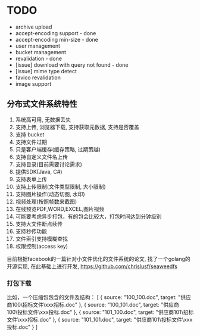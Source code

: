  # TODO

 - archive upload
 - accept-encoding support - done
 - accept-encoding min-size - done
 - user management
 - bucket management
 - revalidation - done
 - [issue] download with query not found - done
 - [issue] mime type detect
 - favico revalidation
 - image support
 
 
 ## 分布式文件系统特性
 
 1. 系统高可用, 无数据丢失
 2. 支持上传, 浏览器下载, 支持获取元数据, 支持是否覆盖
 3. 支持 bucket
 4. 支持文件过期
 5. 只是客户端缓存(缓存策略, 过期策越)
 6. 支持自定义文件名上传
 7. 支持目录(目前需要讨论需求)
 8. 提供SDK(Java, C#)
 9. 支持表单上传
 10. 支持上传限制(文件类型限制, 大小限制)
 11. 支持图片操作(动态切图, 水印)
 12. 视频处理(按照帧数来截图)
 13. 在线预览PDF,WORD,EXCEL,图片视频
 14. 可能要考虑异步打包，有的包会比较大，打包时间达到分钟级别
 15. 支持大文件断点续传
 16. 支持秒传功能
 17. 文件索引支持模糊查找
 18. 权限控制(access key)


目前根据facebook的一篇针对小文件优化的文件系统的论文, 找了一个golang的开源实现, 在此基础上进行开发, https://github.com/chrislusf/seaweedfs

### 打包下载
比如，一个压缩包包含的文件及结构：
[
  { source: "100_100.doc", target: "供应商100\招标文件\xxx招标.doc" },
  { source: "100_101.doc", target: "供应商100\投标文件\xxx投标.doc" },
  { source: "101_100.doc", target: "供应商101\招标文件\xxx招标.doc" },
  { source: "101_101.doc", target: "供应商101\投标文件\xxx投标.doc" }
]